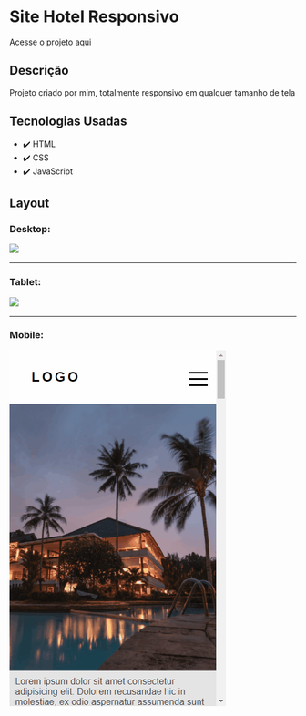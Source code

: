 # Site Hotel Responsivo

<p>Acesse o projeto <a href="https://jonathanrianelli.github.io/site-hotel-responsivo/">aqui</a></p>

## Descrição

<p>Projeto criado por mim, totalmente responsivo em qualquer tamanho de tela</p>


## Tecnologias Usadas
- ✔️ HTML
- ✔️ CSS
- ✔️ JavaScript

## Layout 
### Desktop:
<img src="src/img/hotel.gif">

<hr>

### Tablet:
<img src="src/img/hotel-tablet.gif">

<hr>

### Mobile:
<img alt="Demo" src="src/img/hotel-mobile.gif">
